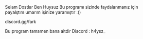 Selam Dostlar Ben Huysuz Bu programı sizinde faydalanmanız için payalştım umarım işinize yaramıştır :))

discord.gg/fark

Bu program tamamen bana aitdir
Discord : h4ysz_
